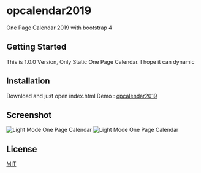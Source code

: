 # opcalendar2019
One Page Calendar 2019 with bootstrap 4
## Getting Started
This is 1.0.0 Version, Only Static One Page Calendar. I hope it can dynamic
## Installation
Download and just open index.html
Demo : [opcalendar2019](https://iqbalmind.net/opcalendar2k19)
## Screenshot
![Light Mode One Page Calendar](https://i.ibb.co/RpG0TN6/image.png "Light Mode")
![Light Mode One Page Calendar](https://i.ibb.co/fQ6gSmQ/image.png "Light Mode")
## License
[MIT](https://choosealicense.com/licenses/mit/)
